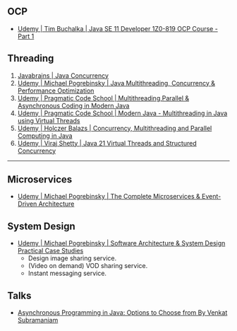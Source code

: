 ## OCP

* [Udemy | Tim Buchalka | Java SE 11 Developer 1Z0-819 OCP Course - Part 1](https://marcelclasses.udemy.com/course/java-se-11-developer-1z0-819-ocp-course-part-1/)


## Threading

1. [Javabrains | Java Concurrency
](https://javabrains.thinkific.com/courses/java-concurrency)
1. [Udemy | Michael Pogrebinsky | Java Multithreading, Concurrency & Performance Optimization](https://marcelclasses.udemy.com/course/java-multithreading-concurrency-performance-optimization/)
1. [Udemy | Pragmatic Code School | Multithreading,Parallel & Asynchronous Coding in Modern Java](https://marcelclasses.udemy.com/course/parallel-and-asynchronous-programming-in-modern-java/)
1. [Udemy | Pragmatic Code School | Modern Java - Multithreading in Java using Virtual Threads](https://marcelclasses.udemy.com/course/modern-java-multithreading-in-java-using-virtual-threads/learn/lecture/42203160#overview)
1. [Udemy | Holczer Balazs | Concurrency, Multithreading and Parallel Computing in Java](https://marcelclasses.udemy.com/course/multithreading-and-parallel-computing-in-java/)
1. [Udemy | Viraj Shetty | Java 21 Virtual Threads and Structured Concurrency](https://marcelclasses.udemy.com/course/virtual-threads/)

-----------------------------------


## Microservices

* [Udemy | Michael Pogrebinsky | The Complete Microservices & Event-Driven Architecture](https://marcelclasses.udemy.com/course/the-complete-microservices-event-driven-architecture/)

## System Design

* [Udemy | Michael Pogrebinsky | Software Architecture & System Design Practical Case Studies](https://marcelclasses.udemy.com/course/software-architecture-system-design-practical-case-studies/)
    * Design image sharing service.
    * (Video on demand) VOD sharing service.
    * Instant messaging service.


## Talks

* [Asynchronous Programming in Java: Options to Choose from By Venkat Subramaniam](https://www.youtube.com/watch?v=1zSF1259s6w)






